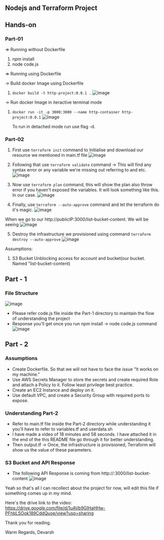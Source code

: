 ## Nodejs and Terraform Project

## Hands-on
### Part-01
=> Running without Dockerfile
1. npm install
2. node code.js

=> Running using Dockerfile

-> Build docker Image using Dockerfile
1. `docker build -t http-project:0.0.1 .`
![image](https://github.com/user-attachments/assets/0e26a81c-f177-413b-9503-167db8c9c322)


-> Run docker Image in iteractive terminal mode
1. `docker run -it -p 3000:3000 --name http-container http-project:0.0.1`
   ![image](https://github.com/user-attachments/assets/8be4273d-83a4-4fa9-87b3-e091b0247098)

   To run in detached mode run use flag -d.


### Part-02
1. First use `terraform init` command to Initialise and download our resource we mentioned in main.tf file
![image](https://github.com/user-attachments/assets/656baebd-3113-4f83-843c-bf1ba3d942be)

2. Following that use `terraform validate` command -> This will find any syntax error or any variable we're missing out referring to and etc.
![image](https://github.com/user-attachments/assets/46de964f-7b56-4cbf-bb83-32c479b770b3)

3. Now use `terraform plan` command, this will show the plan also throw error if you haven't exposed the variables.
   It will look something like this. In our case.
![image](https://github.com/user-attachments/assets/9be44436-1a0e-4d30-b238-8c24a9caa2c4)

4. Finally, use `terraform --auto-approve` command and let the terraform do it's magic.
![image](https://github.com/user-attachments/assets/767858b7-c8cb-40fe-90f9-f9737373c92d)

When we go to our http://publicIP:3000/list-bucket-content. We will be seeing 
![image](https://github.com/user-attachments/assets/90bf3114-7f98-4e5e-bea2-066e6de27689)

5. Destroy the infrastructure we provisioned using command `terraform destroy --auto-approve`
![image](https://github.com/user-attachments/assets/782f3370-ed1a-4fd7-8708-2d8e30d44af5)


Assumptions:
1. S3 Bucket Unblocking access for account and bucket(our bucket. Named "list-bucket-content)


## Part - 1

### File Structure
![image](https://github.com/user-attachments/assets/1e22934f-ae8b-4f3c-a09f-83d739f85df1)

- Please refer code.js file inside the Part-1 directory to maintain the flow of understanding the project
- Response you'll get once you run npm install -> node code.js command
![image](https://github.com/user-attachments/assets/605b2a80-3186-42ff-b618-3183d6fa919b)


## Part - 2

### Assumptions
- Create Dockerfile. So that we will not have to face the issue "It works on my machine."
- Use AWS Secrets Manager to store the secrets and create required Role and attach a Policy to it. Follow least privilege best practice.
- Create an EC2 Instance and deploy on it.
- Use default VPC, and create a Security Group with required ports to expose.

### Understanding Part-2
- Refer to main.tf file inside the Part-2 directory while understanding it you'll have to refer to variables.tf and userdata.sh
- I have made a video of 18 minutes and 58 seconds. I have attached it in the end of the this README file go through it for better understanding.
- Then output.tf -> Once, the infrastructure is provisioned, Terraform will show us the value of these parameters.

### S3 Bucket and API Response
- The following API Response is coming from http://<public-ip>:3000/list-bucket-content
![image](https://github.com/user-attachments/assets/1a2ae2dd-87aa-4844-bd8b-ecb6b311a0d7)

Yeah so that's all I can recollect about the project for now, will edit this file if something comes up in my mind.

Here's the drive link to the video: https://drive.google.com/file/d/1uAVb9GIHaHHw-PFhbLSOok189CddQuoe/view?usp=sharing

Thank you for reading.

Warm Regards,
Devarsh
